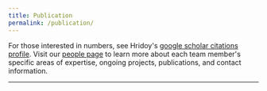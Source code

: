 ```yaml
---
title: Publication
permalink: /publication/
---
```


For those interested in numbers, see Hridoy's [google scholar citations profile](https://scholar.google.co.in/citations?user=4UrQjwUAAAAJ&hl=en). Visit our [people page](/people) to learn more about each team member's specific areas of expertise, ongoing projects, publications, and contact information.

<hr>

